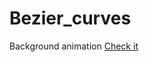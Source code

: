 # Bezier_curves
Background animation
<a href="https://rfikser.github.io/bezier_curves.github.io/" target="_blank">Check it</a>
